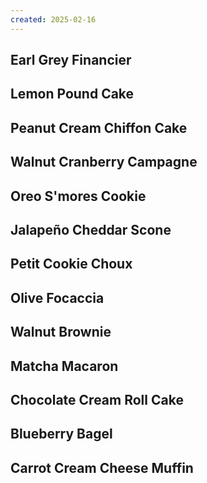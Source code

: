 ```yaml
---
created: 2025-02-16
---
```

<!-- TBD: ㅃ -->

## Earl Grey Financier

## Lemon Pound Cake

## Peanut Cream Chiffon Cake

## Walnut Cranberry Campagne

## Oreo S'mores Cookie

## Jalapeño Cheddar Scone

## Petit Cookie Choux

## Olive Focaccia

## Walnut Brownie

## Matcha Macaron

## Chocolate Cream Roll Cake

## Blueberry Bagel

## Carrot Cream Cheese Muffin
